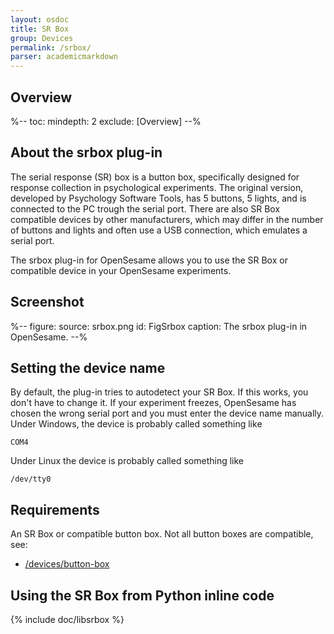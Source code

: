 ```yaml
---
layout: osdoc
title: SR Box
group: Devices
permalink: /srbox/
parser: academicmarkdown
---
```


## Overview

%--
toc:
 mindepth: 2
 exclude: [Overview]
--%

## About the srbox plug-in

The serial response (SR) box is a button box, specifically designed for response collection in psychological experiments. The original version, developed by Psychology Software Tools, has 5 buttons, 5 lights, and is connected to the PC trough the serial port. There are also SR Box compatible devices by other manufacturers, which may differ in the number of buttons and lights and often use a USB connection, which emulates a serial port.

The srbox plug-in for OpenSesame allows you to use the SR Box or compatible device in your OpenSesame experiments.

## Screenshot

%--
figure:
  source: srbox.png
  id: FigSrbox
  caption: The srbox plug-in in OpenSesame.
--%

## Setting the device name

By default, the plug-in tries to autodetect your SR Box. If this works, you don't have to change it. If your experiment freezes, OpenSesame has chosen the wrong serial port and you must enter the device name manually. Under Windows, the device is probably called something like

	COM4

Under Linux the device is probably called something like

	/dev/tty0

## Requirements

An SR Box or compatible button box. Not all button boxes are compatible, see:

- [/devices/button-box](/devices/button-box)

## Using the SR Box from Python inline code

{% include doc/libsrbox %}
